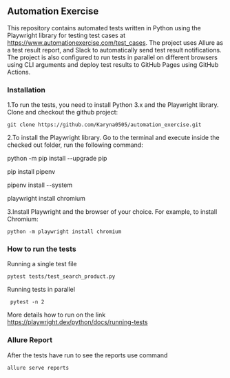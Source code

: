 ## Automation Exercise

This repository contains automated tests written in Python using the Playwright library for testing test cases at https://www.automationexercise.com/test_cases.
The project uses Allure as a test result report, and Slack to automatically send test result notifications. The project is also configured to run tests in parallel on different browsers using CLI arguments and deploy test results to GitHub Pages using GitHub Actions.

### Installation

1.To run the tests, you need to install Python 3.x and the Playwright library.
Clone and checkout the github project:

    git clone https://github.com/Karyna0505/automation_exercise.git
2.To install the Playwright library. Go to the terminal and execute inside the checked out folder, run the following command:

   python -m pip install --upgrade pip
   
   pip install pipenv
   
   pipenv install --system
   
   playwright install chromium
   
3.Install Playwright and the browser of your choice. For example, to install Chromium:

    python -m playwright install chromium

### How to run the tests
Running a single test file

    pytest tests/test_search_product.py

Running tests in parallel 

     pytest -n 2 

More details how to run on the link https://playwright.dev/python/docs/running-tests
### Allure Report

After the tests have run to see the reports use command

    allure serve reports


        
